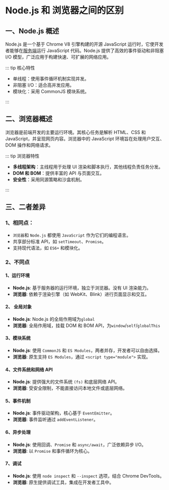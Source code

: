 # Node.js 和 浏览器之间的区别

## 一、Node.js 概述

Node.js 是一个基于 Chrome V8 引擎构建的开源 JavaScript 运行时，它使开发者能够在[服务端](https://so.csdn.net/so/search?q=服务端&spm=1001.2101.3001.7020)运行 JavaScript 代码。Node.js 提供了高效的事件驱动和非阻塞 I/O 模型，广泛应用于构建快速、可扩展的网络应用。

::: tip 核心特性

- 单线程：使用事件循环机制实现并发。
- 非阻塞 I/O：适合高并发应用。
- 模块化：采用 CommonJS 模块系统。

:::

## 二、浏览器概述

浏览器是前端开发的主要运行环境。其核心任务是解析 HTML、CSS 和 JavaScript，并呈现网页内容。浏览器中的 JavaScript 环境旨在处理用户交互、DOM 操作和网络请求。

::: tip 浏览器特性

- **多线程架构**：主线程用于处理 UI 渲染和脚本执行，其他线程负责任务分发。
- **DOM 和 BOM**：提供丰富的 API 与页面交互。
- **安全性**：采用同源策略和沙盒机制。

:::

## 三、二者差异

### 1、相同点：

- `浏览器`和 `Node.js` 都使用 `JavaScript` 作为它们的编程语言。
- 共享部分标准 API，如 `setTimeout`、`Promise`。
- 支持现代语法，如 `ES6+` 和模块化。

### 2、不同点

#### 1、运行环境

- **Node.js**: 基于服务器的运行环境，独立于浏览器。没有 UI 渲染能力。
- **浏览器**: 依赖于渲染引擎（如 WebKit、Blink）进行页面显示和交互。

#### 2、 全局对象

- **Node.js**: Node.js 的全局作用域为`global`
- **浏览器**: 全局作用域，挂载 DOM 和 BOM API，为`window`/`self`/`globalThis`

#### 3、模块系统

- **Node.js**: 使用 `CommonJS` 和 `ES Modules`，两者并存，开发者可以自由选择。
- **浏览器**: 原生支持 `ES Modules`，通过 `<script type="module">` 实现。

#### 4、文件系统和网络 API

- **Node.js**: 提供强大的文件系统 `(fs)` 和底层网络 API。
- **浏览器**: 受安全限制，不能直接访问本地文件或底层网络。

#### 5、事件机制

- **Node.js**: 事件驱动架构，核心基于 `EventEmitter`。
- **浏览器**: 事件监听通过 `addEventListener`。

#### 6、异步处理

- **Node.js**: 使用回调、`Promise` 和 `async/await`，广泛依赖异步 I/O。
- **浏览器**: 以 `Promise` 和事件循环为核心。

#### 7、调试

- **Node.js**: 使用 `node inspect` 和 `--inspect` 选项，结合 Chrome DevTools。
- **浏览器**: 原生提供调试工具，集成在开发者工具中。
